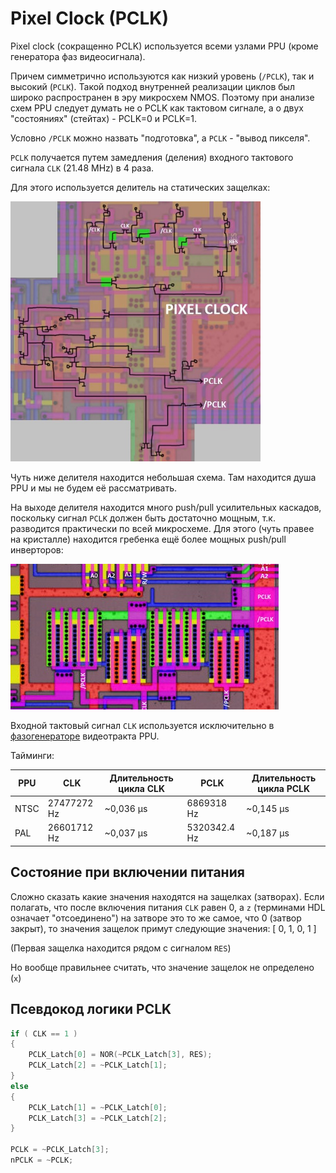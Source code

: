# Pixel Clock (PCLK)

Pixel clock (сокращенно PCLK) используется всеми узлами PPU (кроме генератора фаз видеосигнала).

Причем симметрично используются как низкий уровень (`/PCLK`), так и высокий (`PCLK`). Такой подход внутренней реализации циклов был широко распространен в эру микросхем NMOS. Поэтому при анализе схем PPU следует думать не о PCLK как тактовом сигнале, а о двух "состояниях" (стейтах) - PCLK=0 и PCLK=1.

Условно `/PCLK` можно назвать "подготовка", а `PCLK` - "вывод пикселя".

`PCLK` получается путем замедления (деления) входного тактового сигнала `CLK` (21.48 MHz) в 4 раза.

Для этого используется делитель на статических защелках:

<img src="/BreakingNESWiki/imgstore/pclk.jpg" width="400px">

Чуть ниже делителя находится небольшая схема. Там находится душа PPU и мы не будем её рассматривать.

На выходе делителя находится много push/pull усилительных каскадов, поскольку сигнал `PCLK` должен быть достаточно мощным, т.к. разводится практически по всей микросхеме. Для этого (чуть правее на кристалле) находится гребенка ещё более мощных push/pull инверторов:

![pclk_amp](/BreakingNESWiki/imgstore/pclk_amp.jpg)

Входной тактовый сигнал `CLK` используется исключительно в [фазогенераторе](video_out.md) видеотракта PPU.

Тайминги:

|PPU|CLK|Длительность цикла CLK|PCLK|Длительность цикла PCLK|
|---|---|---|---|---|
|NTSC|27477272 Hz|~0,036 µs|6869318 Hz|~0,145 µs|
|PAL|26601712 Hz|~0,037 µs|5320342.4 Hz|~0,187 µs|

## Состояние при включении питания

Сложно сказать какие значения находятся на защелках (затворах). Если полагать, что после включения питания `CLK` равен 0, а `z` (терминами HDL означает "отсоединено") на затворе это то же самое, что 0 (затвор закрыт), то значения защелок примут следующие значения: [ 0, 1, 0, 1 ]

(Первая защелка находится рядом с сигналом `RES`)

Но вообще правильнее считать, что значение защелок не определено (`x`)

## Псевдокод логики PCLK

```c
if ( CLK == 1 )
{
    PCLK_Latch[0] = NOR(~PCLK_Latch[3], RES);
    PCLK_Latch[2] = ~PCLK_Latch[1];
}
else
{
    PCLK_Latch[1] = ~PCLK_Latch[0];
    PCLK_Latch[3] = ~PCLK_Latch[2];
}

PCLK = ~PCLK_Latch[3];
nPCLK = ~PCLK;
```
